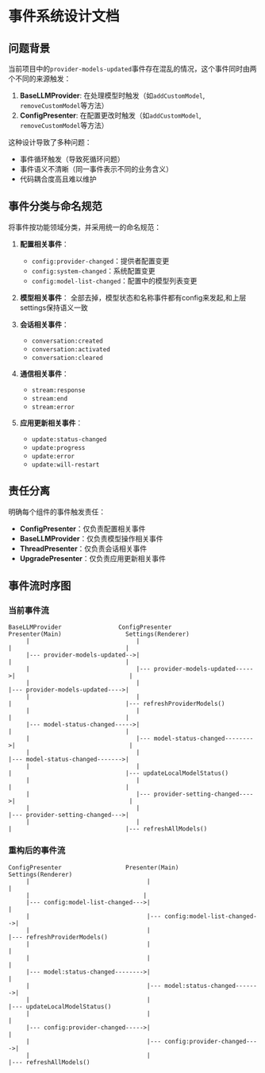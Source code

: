 # 事件系统设计文档

## 问题背景

当前项目中的`provider-models-updated`事件存在混乱的情况，这个事件同时由两个不同的来源触发：

1. **BaseLLMProvider**: 在处理模型时触发（如`addCustomModel`, `removeCustomModel`等方法）
2. **ConfigPresenter**: 在配置更改时触发（如`addCustomModel`, `removeCustomModel`等方法）

这种设计导致了多种问题：
- 事件循环触发（导致死循环问题）
- 事件语义不清晰（同一事件表示不同的业务含义）
- 代码耦合度高且难以维护

## 事件分类与命名规范

将事件按功能领域分类，并采用统一的命名规范：

1. **配置相关事件**：
   - `config:provider-changed`：提供者配置变更
   - `config:system-changed`：系统配置变更
   - `config:model-list-changed`：配置中的模型列表变更

2. **模型相关事件**：
   全部去掉，模型状态和名称事件都有config来发起,和上层settings保持语义一致

3. **会话相关事件**：
   - `conversation:created`
   - `conversation:activated`
   - `conversation:cleared`

4. **通信相关事件**：
   - `stream:response`
   - `stream:end`
   - `stream:error`

5. **应用更新相关事件**：
   - `update:status-changed`
   - `update:progress`
   - `update:error`
   - `update:will-restart`

## 责任分离

明确每个组件的事件触发责任：

- **ConfigPresenter**：仅负责配置相关事件
- **BaseLLMProvider**：仅负责模型操作相关事件
- **ThreadPresenter**：仅负责会话相关事件
- **UpgradePresenter**：仅负责应用更新相关事件

## 事件流时序图

### 当前事件流

```
BaseLLMProvider                ConfigPresenter                  Presenter(Main)                  Settings(Renderer)
     |                              |                                 |                                |
     |--- provider-models-updated-->|                                 |                                |
     |                              |--- provider-models-updated----->|                                |
     |                              |                                 |--- provider-models-updated---->|
     |                              |                                 |                                |--- refreshProviderModels()
     |                              |                                 |                                |
     |--- model-status-changed----->|                                 |                                |
     |                              |--- model-status-changed-------->|                                |
     |                              |                                 |--- model-status-changed------->|
     |                              |                                 |                                |--- updateLocalModelStatus()
     |                              |                                 |                                |
     |                              |--- provider-setting-changed---->|                                |
     |                              |                                 |--- provider-setting-changed--->|
     |                              |                                 |                                |--- refreshAllModels()
```

### 重构后的事件流

```
ConfigPresenter                  Presenter(Main)                  Settings(Renderer)
     |                                 |                                |
     |                                |
     |--- config:model-list-changed--->|                                |
     |                                 |--- config:model-list-changed-->|
     |                                 |                                |--- refreshProviderModels()
     |                                 |                                |
     |                                 |                                |
     |--- model:status-changed-------->|                                |
     |                                 |--- model:status-changed------->|
     |                                 |                                |--- updateLocalModelStatus()
     |                                 |                                |
     |--- config:provider-changed----->|                                |
     |                                 |--- config:provider-changed---->|
     |                                 |                                |--- refreshAllModels()
```
